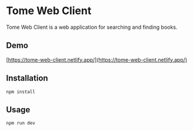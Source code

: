 # Tome Web Client

Tome Web Client is a web application for searching and finding books.

## Demo
[https://tome-web-client.netlify.app/](https://tome-web-client.netlify.app/)

## Installation

`npm install`

## Usage

`npm run dev`
